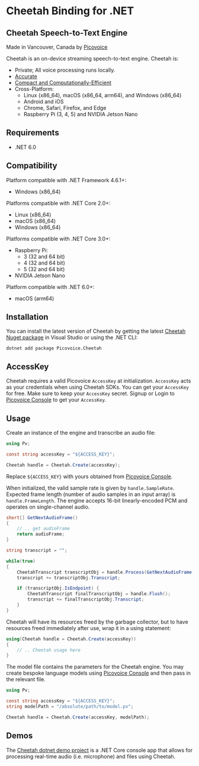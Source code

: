 # Cheetah Binding for .NET

## Cheetah Speech-to-Text Engine

Made in Vancouver, Canada by [Picovoice](https://picovoice.ai)

Cheetah is an on-device streaming speech-to-text engine. Cheetah is:

- Private; All voice processing runs locally.
- [Accurate](https://picovoice.ai/docs/benchmark/stt/#results)
- [Compact and Computationally-Efficient](https://github.com/Picovoice/speech-to-text-benchmark#rtf)
- Cross-Platform:
  - Linux (x86_64), macOS (x86_64, arm64), and Windows (x86_64)
  - Android and iOS
  - Chrome, Safari, Firefox, and Edge
  - Raspberry Pi (3, 4, 5) and NVIDIA Jetson Nano

## Requirements

- .NET 6.0

## Compatibility

Platform compatible with .NET Framework 4.6.1+:

- Windows (x86_64)

Platforms compatible with .NET Core 2.0+:

- Linux (x86_64)
- macOS (x86_64)
- Windows (x86_64)

Platforms compatible with .NET Core 3.0+:

- Raspberry Pi:
  - 3 (32 and 64 bit)
  - 4 (32 and 64 bit)
  - 5 (32 and 64 bit)
- NVIDIA Jetson Nano

Platform compatible with .NET 6.0+:

- macOS (arm64)

## Installation

You can install the latest version of Cheetah by getting the latest [Cheetah Nuget package](https://www.nuget.org/packages/Picovoice.Cheetah/) in Visual Studio or using the .NET CLI:

```console
dotnet add package Picovoice.Cheetah
```

## AccessKey

Cheetah requires a valid Picovoice `AccessKey` at initialization. `AccessKey` acts as your credentials when using Cheetah SDKs.
You can get your `AccessKey` for free. Make sure to keep your `AccessKey` secret.
Signup or Login to [Picovoice Console](https://console.picovoice.ai/) to get your `AccessKey`.

## Usage

Create an instance of the engine and transcribe an audio file:

```csharp
using Pv;

const string accessKey = "${ACCESS_KEY}";

Cheetah handle = Cheetah.Create(accessKey);
```

Replace `${ACCESS_KEY}` with yours obtained from [Picovoice Console](https://console.picovoice.ai/).

When initialized, the valid sample rate is given by `handle.SampleRate`. Expected frame length (number of audio samples in an input array) is `handle.FrameLength`. The engine accepts 16-bit linearly-encoded PCM and operates on single-channel audio.

```csharp
short[] GetNextAudioFrame()
{
    // .. get audioFrame
    return audioFrame;
}

string transcript = "";

while(true)
{
    CheetahTranscript transcriptObj = handle.Process(GetNextAudioFrame());
    transcript += transcriptObj.Transcript;

    if (transcriptObj.IsEndpoint) {
        CheetahTranscript finalTranscriptObj = handle.Flush();
        transcript += finalTranscriptObj.Transcript;
    }
}
```

Cheetah will have its resources freed by the garbage collector, but to have resources freed immediately after use, wrap it in a using statement:

```csharp
using(Cheetah handle = Cheetah.Create(accessKey))
{
    // .. Cheetah usage here
}
```

The model file contains the parameters for the Cheetah engine. You may create bespoke language models using [Picovoice Console](https://console.picovoice.ai/) and then pass in the relevant file.

```csharp
using Pv;

const string accessKey = "${ACCESS_KEY}";
string modelPath = "/absolute/path/to/model.pv";

Cheetah handle = Cheetah.Create(accessKey, modelPath);
```

## Demos

The [Cheetah dotnet demo project](https://github.com/Picovoice/cheetah/tree/master/demo/dotnet) is a .NET Core console app that allows for processing real-time audio (i.e. microphone) and files using Cheetah.
